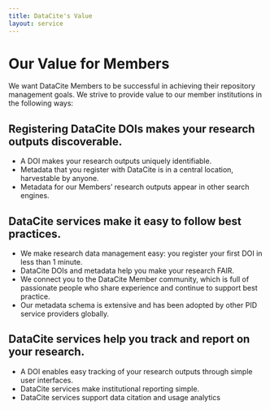 ```yaml
---
title: DataCite's Value
layout: service
---
```


# Our Value for Members

We want DataCite Members to be successful in achieving their repository management goals. We strive to provide value to our member institutions in the following ways: 

## Registering DataCite DOIs makes your research outputs discoverable. 
- A DOI makes your research outputs uniquely identifiable. 
- Metadata that you register with DataCite is in a central location, harvestable by anyone.
- Metadata for our Members’ research outputs appear in other search engines.

## DataCite services make it easy to follow best practices. 
- We make research data management easy: you register your first DOI in less than 1 minute. 
- DataCite DOIs and metadata help you make your research FAIR.
- We connect you to the DataCite Member community, which is full of passionate people who share experience and continue to support best practice. 
- Our metadata schema is extensive and has been adopted by other PID service providers globally. 

## DataCite services help you track and report on your research. 
- A DOI enables easy tracking of your research outputs through simple user interfaces. 
- DataCite services make institutional reporting simple. 
- DataCite services support data citation and usage analytics
